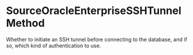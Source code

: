 # SourceOracleEnterpriseSSHTunnelMethod

Whether to initiate an SSH tunnel before connecting to the database, and if so, which kind of authentication to use.

